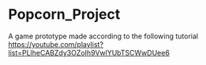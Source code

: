 # Popcorn_Project
 A game prototype made according to the following tutorial https://youtube.com/playlist?list=PLlheCABZdy3OZoIh9VwlYUbTSCWwDUee6
